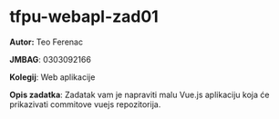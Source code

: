 # tfpu-webapl-zad01

**Autor:** Teo Ferenac

**JMBAG**: 0303092166

**Kolegij**: Web aplikacije

**Opis zadatka**: Zadatak vam je napraviti malu Vue.js aplikaciju koja će prikazivati commitove vuejs repozitorija.